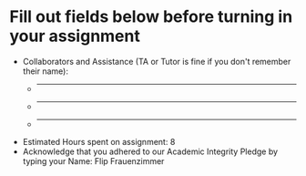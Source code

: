 # Fill out fields below before turning in your assignment

* Collaborators and Assistance (TA or Tutor is fine if you don't remember their name):
  * ____________________________________________
  * ____________________________________________
  * ____________________________________________
* Estimated Hours spent on assignment: 8
* Acknowledge that you adhered to our Academic Integrity Pledge by typing your Name: Flip Frauenzimmer
